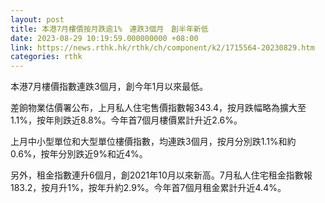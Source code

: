 ```yaml
---
layout: post
title: 本港7月樓價按月跌逾1%　連跌3個月　創半年新低　
date: 2023-08-29 10:19:59.000000000 +08:00
link: https://news.rthk.hk/rthk/ch/component/k2/1715564-20230829.htm
categories: rthk
---
```


本港7月樓價指數連跌3個月，創今年1月以來最低。

差餉物業估價署公布，上月私人住宅售價指數報343.4，按月跌幅略為擴大至1.1%，按年則跌近8.8%。今年首7個月樓價累計升近2.6%。

上月中小型單位和大型單位樓價指數，均連跌3個月，按月分別跌1.1%和約0.6%，按年分別跌近9%和近4%。

另外，租金指數連升6個月，創2021年10月以來新高。7月私人住宅租金指數報183.2，按月升1%，按年升約2.9%。今年首7個月租金累計升近4.4%。
